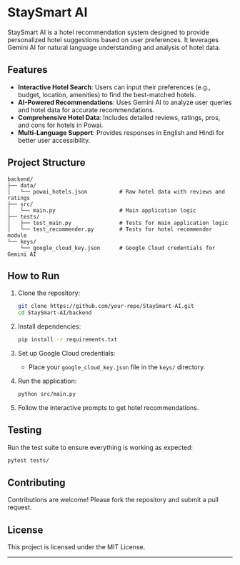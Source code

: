 # StaySmart AI  

StaySmart AI is a hotel recommendation system designed to provide personalized hotel suggestions based on user preferences. It leverages Gemini AI for natural language understanding and analysis of hotel data.  

## Features  
- **Interactive Hotel Search**: Users can input their preferences (e.g., budget, location, amenities) to find the best-matched hotels.  
- **AI-Powered Recommendations**: Uses Gemini AI to analyze user queries and hotel data for accurate recommendations.  
- **Comprehensive Hotel Data**: Includes detailed reviews, ratings, pros, and cons for hotels in Powai.  
- **Multi-Language Support**: Provides responses in English and Hindi for better user accessibility.  

## Project Structure  
```plaintext  
backend/  
├── data/  
│   └── powai_hotels.json          # Raw hotel data with reviews and ratings  
├── src/  
│   └── main.py                    # Main application logic  
├── tests/  
│   ├── test_main.py               # Tests for main application logic  
│   └── test_recommender.py        # Tests for hotel recommender module  
└── keys/  
    └── google_cloud_key.json      # Google Cloud credentials for Gemini AI  
```  

## How to Run  
1. Clone the repository:  
   ```bash  
   git clone https://github.com/your-repo/StaySmart-AI.git  
   cd StaySmart-AI/backend  
   ```  

2. Install dependencies:  
   ```bash  
   pip install -r requirements.txt  
   ```  

3. Set up Google Cloud credentials:  
   - Place your `google_cloud_key.json` file in the `keys/` directory.  

4. Run the application:  
   ```bash  
   python src/main.py  
   ```  

5. Follow the interactive prompts to get hotel recommendations.  

## Testing  
Run the test suite to ensure everything is working as expected:  
```bash  
pytest tests/  
```  

## Contributing  
Contributions are welcome! Please fork the repository and submit a pull request.  

## License  
This project is licensed under the MIT License.  

---  

